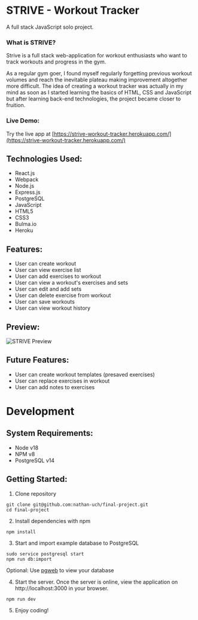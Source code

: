 # STRIVE - Workout Tracker

A full stack JavaScript solo project.

### What is STRIVE?
Strive is a full stack web-application for workout enthusiasts who want to track workouts and progress in the gym.

As a regular gym goer, I found myself regularly forgetting previous workout volumes and reach the inevitable plateau making improvement altogether more difficult. The idea of creating a workout tracker was actually in my mind as soon as I started learning the basics of HTML, CSS and JavaScript but after learning back-end technologies, the project became closer to fruition.

### Live Demo:
Try the live app at [https://strive-workout-tracker.herokuapp.com/](https://strive-workout-tracker.herokuapp.com/)

## Technologies Used:
* React.js
* Webpack
* Node.js
* Express.js
* PostgreSQL
* JavaScript
* HTML5
* CSS3
* Bulma.io
* Heroku

## Features:
* User can create workout
* User can view exercise list
* User can add exercises to workout
* User can view a workout's exercises and sets
* User can edit and add sets
* User can delete exercise from workout
* User can save workouts
* User can view workout history

## Preview:
![STRIVE Preview](/server/public/assets/preview.gif)

## Future Features:
* User can create workout templates (presaved exercises)
* User can replace exercises in workout
* User can add notes to exercises

# Development

## System Requirements:
* Node v18
* NPM v8
* PostgreSQL v14

## Getting Started:
1. Clone repository

```shell
git clone git@github.com:nathan-uch/final-project.git
cd final-project
```

2. Install dependencies with npm
```shell
npm install
```

3. Start and import example database to PostgreSQL
```shell
sudo service postgresql start
npm run db:import
```
Optional: Use [pgweb](https://github.com/sosedoff/pgweb) to view your database

4. Start the server. Once the server is online, view the application on http://localhost:3000 in your browser.
```shell
npm run dev
```

5. Enjoy coding!
